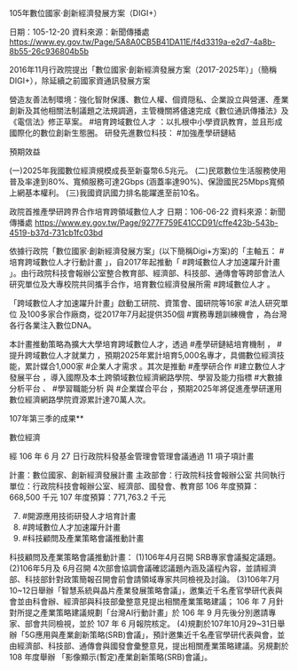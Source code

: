 105年數位國家‧創新經濟發展方案（DIGI+）

日期：105-12-20
資料來源：新聞傳播處
https://www.ey.gov.tw/Page/5A8A0CB5B41DA11E/f4d3319a-e2d7-4a8b-8b55-26c936804b5b

2016年11月行政院提出「數位國家‧創新經濟發展方案（2017-2025年）」（簡稱DIGI+），除延續之前國家資通訊發展方案

營造友善法制環境：強化智財保護、數位人權、個資隠私、企業設立與營運、產業創新及其他相關法制議題之法規調適，主管機關將儘速完成《數位通訊傳播法》及《電信法》修正草案。
#培育跨域數位人才 ：以扎根中小學資訊教育，並且形成國際化的數位創新生態圈。
研發先進數位科技： #加強產學研鏈結

預期效益

(一)2025年我國數位經濟規模成長至新臺幣6.5兆元。
(二)民眾數位生活服務使用普及率達到80%、寬頻服務可達2Gbps (涵蓋率達90%)、保證國民25Mbps寬頻上網基本權利。
(三)我國資訊國力排名能躍進至前10名。

政院首推產學研跨界合作培育跨領域數位人才
日期：106-06-22
資料來源：新聞傳播處
https://www.ey.gov.tw/Page/9277F759E41CCD91/cffe423b-543b-4519-b37d-731cb1fc03bd

依據行政院「數位國家‧創新經濟發展方案」(以下簡稱Digi+方案)的「主軸五： #培育跨域數位人才行動計畫 」，自2017年起推動「 #跨域數位人才加速躍升計畫 」。由行政院科技會報辦公室整合教育部、經濟部、科技部、通傳會等跨部會法人研究單位及大專校院共同攜手合作，培育數位經濟發展所需 #跨域數位人才 。

「跨域數位人才加速躍升計畫」啟動工研院、資策會、國研院等16家 #法人研究單位 及100多家合作廠商，從2017年7月起提供350個 #實務專題訓練機會 ，為台灣各行各業注入數位DNA。

本計畫推動策略為擴大大學培育跨域數位人才，透過 #產學研鏈結培育機制 ， #提升跨域數位人才就業力 ，預期2025年累計培育5,000名專才，具備數位經濟技能，累計媒合1,000家 #企業人才需求 。其次是推動 #產學研合作 #建立數位人才發展平台 ，導入國際及本土跨領域數位經濟網路學院、學習及能力指標 #大數據分析平台 、 #學習職能分析 與 #企業媒合平台 ，預期2025年將促進產學研運用數位經濟網路學院資源累計達70萬人次。


107年第三季的成果**

數位經濟

經 106 年 6 月 27 日行政院科發基金管理會管理會議通過 11 項子項計畫

計畫：數位國家、創新經濟發展計畫
主政部會：行政院科技會報辦公室
共同執行單位：行政院科技會報辦公室、經濟部、國發會、教育部
106 年度預算：668,500 千元
107 年度預算：771,763.2 千元

7. #開源應用技術研發人才培育計畫
8. #跨域數位人才加速躍升計畫
11. #科技顧問及產業策略會議推動計畫

科技顧問及產業策略會議推動計畫： (1)106年4月召開 SRB專家會議擬定議題。 (2)106年5月及 6月召開 4次部會協調會議確認議題內涵及議程內容，並請經濟部、科技部針對政策簡報召開會前會請領域專家共同檢視及討論。 
(3)106年7月10~12日舉辦「智慧系統與晶片產業發展策略會議」，邀集近千名產官學研代表與會並由科會辦、經濟部與科技部彙整意見提出相關產業策略建議；
106 年 7 月針對所提之產業策略建議規劃「台灣AI行動計畫」於 106 年 9 月先後分別邀請專家、部會共同檢視，並於 107 年 6 月報院核定。 
(4)規劃於107年10月29~31日舉辦「5G應用與產業創新策略(SRB)會議」，預計邀集近千名產官學研代表與會，並由經濟部、科技部、通傳會與國發會彙整意見，提出相關產業策略建議。另規劃於 108 年度舉辦 「影像顯示(暫定)產業創新策略(SRB)會議」。


